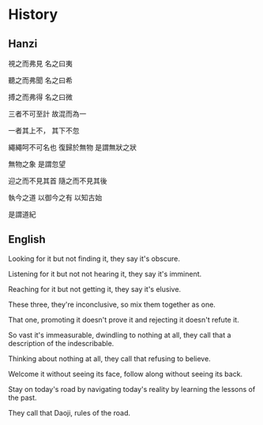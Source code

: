 # History

## Hanzi

視之而弗見
名之曰夷

聽之而弗聞
名之曰希

搏之而弗得
名之曰微

三者不可至計
故混而為一

一者其上不，
其下不忽

繩繩呵不可名也
復歸於無物
是謂無狀之狀

無物之象
是謂忽望

迎之而不見其首
隨之而不見其後

執今之道
以御今之有
以知古始

是謂道紀

## English

Looking for it but not finding it,
they say it's obscure.

Listening for it but not not hearing it,
they say it's imminent.

Reaching for it but not getting it,
they say it's elusive.

These three, they're inconclusive,
so mix them together as one.

That one, promoting it doesn't prove it
and rejecting it doesn't refute it.

So vast it's immeasurable,
dwindling to nothing at all,
they call that a description of the indescribable.

Thinking about nothing at all,
they call that refusing to believe.

Welcome it without seeing its face,
follow along without seeing its back.

Stay on today's road
by navigating today's reality
by learning the lessons of the past.

They call that Daoji, rules of the road.
